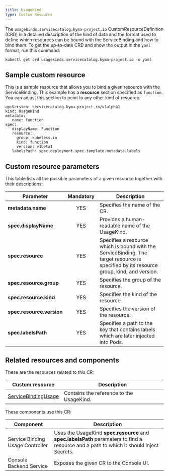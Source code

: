 ```yaml
---
title: UsageKind
type: Custom Resource
---
```


The `usagekinds.servicecatalog.kyma-project.io` CustomResourceDefinition (CRD) is a detailed description of the kind of data and the format used to define which resources can be bound with the ServiceBinding and how to bind them. To get the up-to-date CRD and show the output in the `yaml` format, run this command:

```
kubectl get crd usagekinds.servicecatalog.kyma-project.io -o yaml
```

## Sample custom resource

This is a sample resource that allows you to bind a given resource with the ServiceBinding. This example has a **resource** section specified as `function`. You can adjust this section to point to any other kind of resource.

```
apiVersion: servicecatalog.kyma-project.io/v1alpha1
kind: UsageKind
metadata:
   name: function
spec:
   displayName: Function
   resource:
     group: kubeless.io
     kind: function
     version: v1beta1
   labelsPath: spec.deployment.spec.template.metadata.labels
```

## Custom resource parameters

This table lists all the possible parameters of a given resource together with their descriptions:


| Parameter   |      Mandatory      |  Description |
|----------|:-------------:|------|
| **metadata.name** |    YES   | Specifies the name of the CR. |
| **spec.displayName** |    YES   | Provides a human-readable name of the UsageKind. |
| **spec.resource** |    YES   | Specifies a resource which is bound with the ServiceBinding. The target resource is specified by its resource group, kind, and version. |
| **spec.resource.group** |    YES   | Specifies the group of the resource. |
| **spec.resource.kind** |    YES   | Specifies the kind of the resource. |
| **spec.resource.version** |    YES   | Specifies the version of the resource. |
| **spec.labelsPath** |    YES   | Specifies a path to the key that contains labels which are later injected into Pods. |


## Related resources and components

These are the resources related to this CR:

| Custom resource   |   Description |
|----------|------|
| [ServiceBindingUsage](#custom-resource-servicebindingusage) |  Contains the reference to the UsageKind. |

These components use this CR:

| Component   |   Description |
|----------|------|
| Service Binding Usage Controller |  Uses the UsageKind **spec.resource** and **spec.labelsPath** parameters to find a resource and a path to which it should inject Secrets. |
| Console Backend Service |  Exposes the given CR to the Console UI. |
